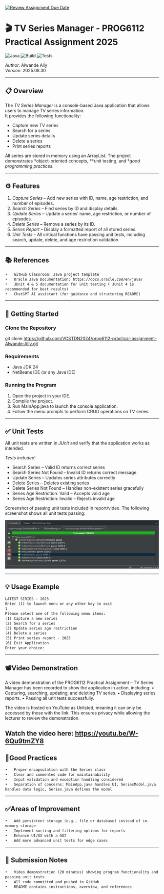 [![Review Assignment Due Date](https://classroom.github.com/assets/deadline-readme-button-22041afd0340ce965d47ae6ef1cefeee28c7c493a6346c4f15d667ab976d596c.svg)](https://classroom.github.com/a/E6_lM4MY)
# 🎬 TV Series Manager - PROG6112 Practical Assignment 2025

![Java](https://img.shields.io/badge/Java-24-blue)
![Build](https://img.shields.io/badge/Build-Passing-brightgreen)
![Tests](https://img.shields.io/badge/Unit%20Tests-Passing-brightgreen)

*Author:* Alwande Ally  
*Version:* 2025.08.30  

---

## 📋 Overview

The *TV Series Manager* is a console-based Java application that allows users to manage TV series information.  
It provides the following functionality:

- Capture new TV series  
- Search for a series  
- Update series details  
- Delete a series  
- Print series reports  

All series are stored in memory using an ArrayList. The project demonstrates *object-oriented concepts, **unit testing, and **good programming practices*.

---

## ⚙ Features

1. *Capture Series* – Add new series with ID, name, age restriction, and number of episodes.  
2. *Search Series* – Find series by ID and display details.  
3. *Update Series* – Update a series’ name, age restriction, or number of episodes.  
4. *Delete Series* – Remove a series by its ID.  
5. *Series Report* – Display a formatted report of all stored series.  
6. *Unit Tests* – All critical functions have passing unit tests, including search, update, delete, and age restriction validation.  

---

## 📚 References
	•	GitHub Classroom: Java project template
	•	Oracle Java Documentation: https://docs.oracle.com/en/java/
	•	JUnit 4 & 5 documentation for unit testing ( JUnit 4 is recommended for best results) 
	•	ChatGPT AI assistant (for guidance and structuring README)

---

## 🚀 Getting Started

### Clone the Repository

git clone https://github.com/VCSTDN2024/prog6112-practical-assignment-Alwande-Ally.git

### Requirements

- Java JDK 24  
- NetBeans IDE (or any Java IDE)  

### Running the Program

1. Open the project in your IDE.  
2. Compile the project.  
3. Run MainApp.java to launch the console application.  
4. Follow the menu prompts to perform CRUD operations on TV series.  

---

## ✅ Unit Tests

All unit tests are written in *JUnit* and verify that the application works as intended.  

*Tests included:*

- Search Series – Valid ID returns correct series  
- Search Series Not Found – Invalid ID returns correct message  
- Update Series – Updates series attributes correctly  
- Delete Series – Deletes existing series  
- Delete Series Not Found – Handles non-existent series gracefully  
- Series Age Restriction: Valid – Accepts valid age  
- Series Age Restriction: Invalid – Rejects invalid age  

Screenshot of passing unit tests included in report/video. 
The following screenshot shows all unit tests passing:

![Unit Tests Passing](Unit%20Tests%20Screenshot%20.png)

---

## 💡 Usage Example

```text
LATEST SERIES - 2025
Enter (1) to launch menu or any other key to exit
1
Please select one of the following menu items:
(1) Capture a new series
(2) Search for a series
(3) Update series age restriction
(4) Delete a series
(5) Print series report - 2025
(6) Exit Application
Enter your choice: 
```
---
## 📽️Video Demonstration

A video demonstration of the PROG6112 Practical Assignment – TV Series Manager has been recorded to show the application in action, including:
	•	Capturing, searching, updating, and deleting TV series.
	•	Displaying series reports.
	•	Passing all unit tests successfully.

The video is hosted on YouTube as Unlisted, meaning it can only be accessed by those with the link. This ensures privacy while allowing the lecturer to review the demonstration.

Watch the video here: https://youtu.be/W-6Qu9tmZY8 
---
 ##   🎉Good Practices
 
	•	Proper encapsulation with the Series class
	•	Clear and commented code for maintainability
	•	Input validation and exception handling considered
	•	Separation of concerns: MainApp.java handles UI, SeriesModel.java handles data logic, Series.java defines the model
---
##     ✅Areas of Improvement

	•	Add persistent storage (e.g., file or database) instead of in-memory storage
	•	Implement sorting and filtering options for reports
	•	Enhance UI/UX with a GUI
	•	Add more advanced unit tests for edge cases
---
##  🎥 Submission Notes


	•	Video demonstration (20 minutes) showing program functionality and passing unit tests
	•	All code committed and pushed to GitHub
	•	README contains instructions, overview, and references

